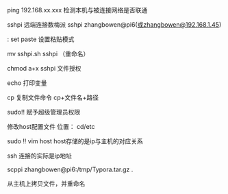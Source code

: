 ping 192.168.xx.xxx 检测本机与被连接网络是否联通

sshpi 远端连接数梅派 sshpi zhangbowen@pi6(或zhangbowen@192.168.1.45)

: set paste 设置粘贴模式

mv sshpi.sh sshpi （重命名）

chmod a+x sshpi  文件授权

echo 打印变量

cp 复制文件命令 cp+文件名+路径

sudo!!  赋予超级管理员权限

修改host配置文件 位置： cd/etc

sudo !! vim host       host存储的是ip与主机的对应关系

ssh 连接的实际是ip地址

scppi zhangbowen@pi6:/tmp/Typora.tar.gz .

从主机上拷贝文件，并重命名

